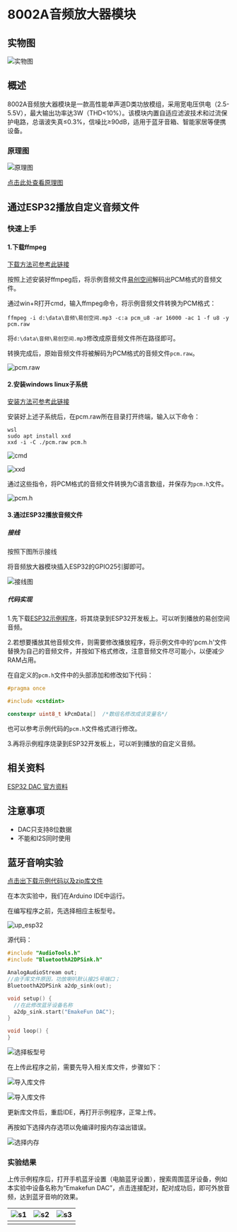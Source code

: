 # 8002A音频放大器模块

## 实物图

![实物图](picture/8002A_AMP_Speaker.jpg)

## 概述

8002A音频放大器模块是一款高性能单声道D类功放模组，采用宽电压供电（2.5-5.5V），最大输出功率达3W（THD<10%）。该模块内置自适应滤波技术和过流保护电路，总谐波失真≤0.3%，信噪比≥90dB，适用于蓝牙音箱、智能家居等便携设备。

### 原理图

![原理图](picture/schematic_diagram.jpg)

[点击此处查看原理图](zh-cn/ph2.0_sensors/actuators/8002a_amp_speaker/8002A_AMP_Speaker.pdf ':ignore')

## 通过ESP32播放自定义音频文件

### 快速上手

#### 1.下载ffmpeg

[下载方法可参考此链接](https://blog.csdn.net/m0_47449768/article/details/130102406)

按照上述安装好ffmpeg后，将示例音频文件<a href="zh-cn/ph2.0_sensors/actuators/8002a_amp_speaker/易创空间.zip" download>易创空间</a>解码出PCM格式的音频文件。

通过win+R打开cmd，输入ffmpeg命令，将示例音频文件转换为PCM格式：

`ffmpeg -i d:\data\音频\易创空间.mp3 -c:a pcm_u8 -ar 16000 -ac 1 -f u8 -y pcm.raw`

将`d:\data\音频\易创空间.mp3`修改成原音频文件所在路径即可。

转换完成后，原始音频文件将被解码为PCM格式的音频文件`pcm.raw`。

![pcm.raw](picture/pcm_file.jpg)

#### 2.安装windows linux子系统

[安装方法可参考此链接](https://blog.csdn.net/x777777x/article/details/141092913)

安装好上述子系统后，在pcm.raw所在目录打开终端，输入以下命令：

```linux
wsl
sudo apt install xxd
xxd -i -C ./pcm.raw pcm.h
```

![cmd](picture/cmd.jpg)

![xxd](picture/xxd.jpg)

通过这些指令，将PCM格式的音频文件转换为C语言数组，并保存为`pcm.h`文件。

![pcm.h](picture/pcm.h.jpg)

#### 3.通过ESP32播放音频文件

##### 接线

按照下图所示接线

将音频放大器模块插入ESP32的GPIO25引脚即可。

![接线图](picture/功放喇叭_接线图.jpg)

##### 代码实现

1.先下载<a href="zh-cn/ph2.0_sensors/actuators/8002a_amp_speaker/esp32_dac_8002a.zip" download>ESP32示例程序</a>，将其烧录到ESP32开发板上。可以听到播放的易创空间音频。

2.若想要播放其他音频文件，则需要修改播放程序，将示例文件中的'pcm.h'文件替换为自己的音频文件，并按如下格式修改，注意音频文件尽可能小，以便减少RAM占用。

在自定义的`pcm.h`文件中的头部添加和修改如下代码：

```c++
#pragma once

#include <cstdint>

constexpr uint8_t kPcmData[]  /*数组名修改成该变量名*/ 

```

也可以参考示例代码的`pcm.h`文件格式进行修改。

3.再将示例程序烧录到ESP32开发板上，可以听到播放的自定义音频。

## 相关资料

[ESP32 DAC 官方资料](https://docs.espressif.com/projects/esp-idf/zh_CN/stable/esp32/api-reference/peripherals/dac.html#dac)

## 注意事项

- DAC只支持8位数据
- 不能和I2S同时使用

## 蓝牙音响实验

<a href="zh-cn/ph2.0_sensors/actuators/8002a_amp_speaker/music.zip" download>点击出下载示例代码以及zip库文件</a>

在本次实验中，我们在Arduino IDE中运行。

在编写程序之前，先选择相应主板型号。

![up_esp32](picture/up_esp32.png)

源代码：

```c
#include "AudioTools.h"
#include "BluetoothA2DPSink.h"

AnalogAudioStream out;
//由于库文件原因，功放喇叭默认接25号端口；
BluetoothA2DPSink a2dp_sink(out);

void setup() {
  //在此修改蓝牙设备名称
  a2dp_sink.start("EmakeFun DAC");  
}

void loop() {
}
```

![选择板型号](picture/IDE.png)

在上传此程序之前，需要先导入相关库文件，步骤如下：

![导入库文件](picture/add_lib_1.png)

![导入库文件](picture/add_lib_2.png)

更新库文件后，重启IDE，再打开示例程序，正常上传。

再按如下选择内存选项以免编译时报内存溢出错误。

![选择内存](picture/option.jpg)

### 实验结果

上传示例程序后，打开手机蓝牙设置（电脑蓝牙设置），搜索周围蓝牙设备，例如本实验中设备名称为“Emakefun DAC”，点击连接配对，配对成功后，即可外放音频，达到蓝牙音响的效果。

| ![s1](picture/s1.jpg) | ![s2](picture/s2.jpg) | ![s3](picture/s3.jpg) |
| ---------------------- | ---------------------- | ---------------------- |
|                        |                        |                        |
